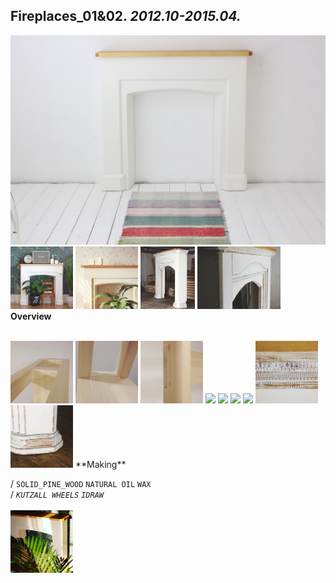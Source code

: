 
## Fireplaces_01&02. _2012.10-2015.04._  
![Fireplaces_01&02](/projects/Fireplaces_01&02/100.jpg)<a href="https://ewwgene.github.io/projects/Fireplaces_01&02/101.jpg"><img src="/projects/Fireplaces_01&02/101.jpg" height="100"></a> <a href="https://ewwgene.github.io/projects/Fireplaces_01&02/102.jpg"><img src="/projects/Fireplaces_01&02/102.jpg" height="100"></a> <a href="https://ewwgene.github.io/projects/Fireplaces_01&02/107.jpg"><img src="/projects/Fireplaces_01&02/107.jpg" height="100"></a> <a href="https://ewwgene.github.io/projects/Fireplaces_01&02/108.jpg"><img src="/projects/Fireplaces_01&02/108.jpg" height="100"></a>   
**Overview**  
  
<br>
<a href="https://ewwgene.github.io/projects/Fireplaces_01&02/Making/201.jpg"><img src="/projects/Fireplaces_01&02/Making/201.jpg" height="100"></a> <a href="https://ewwgene.github.io/projects/Fireplaces_01&02/Making/202.jpg"><img src="/projects/Fireplaces_01&02/Making/202.jpg" height="100"></a> <a href="https://ewwgene.github.io/projects/Fireplaces_01&02/Making/203.jpg"><img src="/projects/Fireplaces_01&02/Making/203.jpg" height="100"></a> <a href="https://ewwgene.github.io/projects/Fireplaces_01&02/Making/211.jpg"><img src="/projects/Fireplaces_01&02/Making/211.jpg" height="100"></a> <a href="https://ewwgene.github.io/projects/Fireplaces_01&02/Making/212.jpg"><img src="/projects/Fireplaces_01&02/Making/212.jpg" height="100"></a> <a href="https://ewwgene.github.io/projects/Fireplaces_01&02/Making/213.jpg"><img src="/projects/Fireplaces_01&02/Making/213.jpg" height="100"></a> <a href="https://ewwgene.github.io/projects/Fireplaces_01&02/Making/214.jpg"><img src="/projects/Fireplaces_01&02/Making/214.jpg" height="100"></a> <a href="https://ewwgene.github.io/projects/Fireplaces_01&02/Making/221.jpg"><img src="/projects/Fireplaces_01&02/Making/221.jpg" height="100"></a> <a href="https://ewwgene.github.io/projects/Fireplaces_01&02/Making/222.jpg"><img src="/projects/Fireplaces_01&02/Making/222.jpg" height="100"></a>   
**Making**  
  
/
`SOLID_PINE_WOOD` `NATURAL OIL` `WAX`   
/
_`KUTZALL WHEELS`_ _`IDRAW`_   
<br>
<a href="https://ewwgene.github.io/projects/Fireplaces_01&02/301.jpg"><img src="/projects/Fireplaces_01&02/301.jpg" height="100"></a> 
